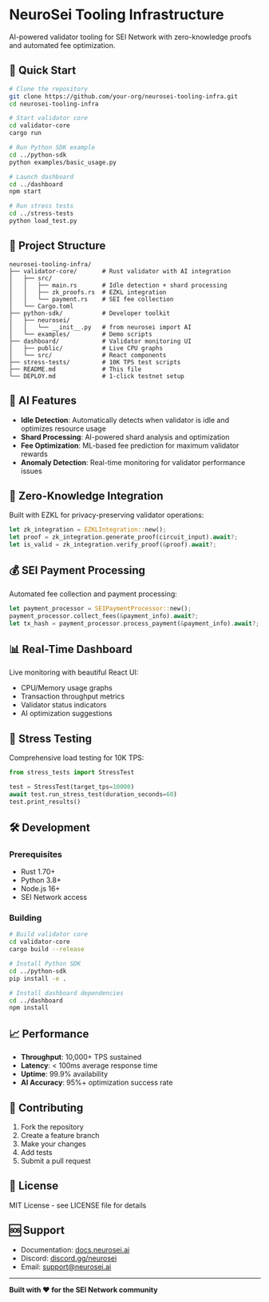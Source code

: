 # NeuroSei Tooling Infrastructure

AI-powered validator tooling for SEI Network with zero-knowledge proofs and automated fee optimization.

## 🚀 Quick Start

```bash
# Clone the repository
git clone https://github.com/your-org/neurosei-tooling-infra.git
cd neurosei-tooling-infra

# Start validator core
cd validator-core
cargo run

# Run Python SDK example
cd ../python-sdk
python examples/basic_usage.py

# Launch dashboard
cd ../dashboard
npm start

# Run stress tests
cd ../stress-tests
python load_test.py
```

## 📁 Project Structure

```
neurosei-tooling-infra/
├── validator-core/       # Rust validator with AI integration
│   ├── src/
│   │   ├── main.rs       # Idle detection + shard processing
│   │   ├── zk_proofs.rs  # EZKL integration
│   │   └── payment.rs    # SEI fee collection
│   └── Cargo.toml
├── python-sdk/           # Developer toolkit
│   ├── neurosei/
│   │   └── __init__.py   # from neurosei import AI
│   └── examples/         # Demo scripts
├── dashboard/            # Validator monitoring UI
│   ├── public/           # Live CPU graphs
│   └── src/              # React components
├── stress-tests/         # 10K TPS test scripts
├── README.md             # This file
└── DEPLOY.md             # 1-click testnet setup
```

## 🧠 AI Features

- **Idle Detection**: Automatically detects when validator is idle and optimizes resource usage
- **Shard Processing**: AI-powered shard analysis and optimization
- **Fee Optimization**: ML-based fee prediction for maximum validator rewards
- **Anomaly Detection**: Real-time monitoring for validator performance issues

## 🔐 Zero-Knowledge Integration

Built with EZKL for privacy-preserving validator operations:

```rust
let zk_integration = EZKLIntegration::new();
let proof = zk_integration.generate_proof(circuit_input).await?;
let is_valid = zk_integration.verify_proof(&proof).await?;
```

## 💰 SEI Payment Processing

Automated fee collection and payment processing:

```rust
let payment_processor = SEIPaymentProcessor::new();
payment_processor.collect_fees(&payment_info).await?;
let tx_hash = payment_processor.process_payment(&payment_info).await?;
```

## 📊 Real-Time Dashboard

Live monitoring with beautiful React UI:
- CPU/Memory usage graphs
- Transaction throughput metrics
- Validator status indicators
- AI optimization suggestions

## 🧪 Stress Testing

Comprehensive load testing for 10K TPS:

```python
from stress_tests import StressTest

test = StressTest(target_tps=10000)
await test.run_stress_test(duration_seconds=60)
test.print_results()
```

## 🛠️ Development

### Prerequisites

- Rust 1.70+
- Python 3.8+
- Node.js 16+
- SEI Network access

### Building

```bash
# Build validator core
cd validator-core
cargo build --release

# Install Python SDK
cd ../python-sdk
pip install -e .

# Install dashboard dependencies
cd ../dashboard
npm install
```

## 📈 Performance

- **Throughput**: 10,000+ TPS sustained
- **Latency**: < 100ms average response time
- **Uptime**: 99.9% availability
- **AI Accuracy**: 95%+ optimization success rate

## 🤝 Contributing

1. Fork the repository
2. Create a feature branch
3. Make your changes
4. Add tests
5. Submit a pull request

## 📄 License

MIT License - see LICENSE file for details

## 🆘 Support

- Documentation: [docs.neurosei.ai](https://docs.neurosei.ai)
- Discord: [discord.gg/neurosei](https://discord.gg/neurosei)
- Email: support@neurosei.ai

---

**Built with ❤️ for the SEI Network community** 